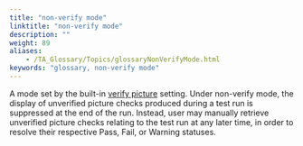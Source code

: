 ```yaml
--- 
title: "non-verify mode"
linktitle: "non-verify mode"
description: ""
weight: 89
aliases: 
    - /TA_Glossary/Topics/glossaryNonVerifyMode.html
keywords: "glossary, non-verify mode"
---
```


A mode set by the built-in [verify picture](/automation-guide/action-based-testing-language/built-in-settings/other-settings/verify-picture) setting. Under non-verify mode, the display of unverified picture checks produced during a test run is suppressed at the end of the run. Instead, user may manually retrieve unverified picture checks relating to the test run at any later time, in order to resolve their respective Pass, Fail, or Warning statuses.


